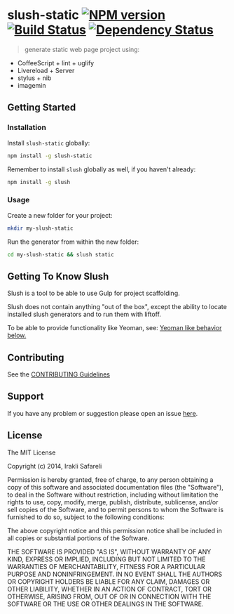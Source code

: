 # slush-static [![NPM version][npm-image]][npm-url] [![Build Status][travis-image]][travis-url] [![Dependency Status][depstat-image]][depstat-url]


> generate static web page project using:
 - CoffeeScript + lint + uglify
 - Livereload + Server
 - stylus + nib
 - imagemin

## Getting Started
 

 

### Installation

Install `slush-static` globally:

```bash
npm install -g slush-static
```

Remember to install `slush` globally as well, if you haven't already:

```bash
npm install -g slush
```

### Usage

Create a new folder for your project:

```bash
mkdir my-slush-static
```

Run the generator from within the new folder:

```bash
cd my-slush-static && slush static
```

## Getting To Know Slush

Slush is a tool to be able to use Gulp for project scaffolding.

Slush does not contain anything "out of the box", except the ability to locate installed slush generators and to run them with liftoff.

To be able to provide functionality like Yeoman, see: [Yeoman like behavior below.](https://github.com/klei/slush#yeoman-like-behavior)

## Contributing

See the [CONTRIBUTING Guidelines](https://github.com/Safareli/slush-static/blob/master/CONTRIBUTING.md)

## Support
If you have any problem or suggestion please open an issue [here](https://github.com/Safareli/slush-static/issues).

## License 

The MIT License

Copyright (c) 2014, Irakli Safareli

Permission is hereby granted, free of charge, to any person
obtaining a copy of this software and associated documentation
files (the "Software"), to deal in the Software without
restriction, including without limitation the rights to use,
copy, modify, merge, publish, distribute, sublicense, and/or sell
copies of the Software, and to permit persons to whom the
Software is furnished to do so, subject to the following
conditions:

The above copyright notice and this permission notice shall be
included in all copies or substantial portions of the Software.

THE SOFTWARE IS PROVIDED "AS IS", WITHOUT WARRANTY OF ANY KIND,
EXPRESS OR IMPLIED, INCLUDING BUT NOT LIMITED TO THE WARRANTIES
OF MERCHANTABILITY, FITNESS FOR A PARTICULAR PURPOSE AND
NONINFRINGEMENT. IN NO EVENT SHALL THE AUTHORS OR COPYRIGHT
HOLDERS BE LIABLE FOR ANY CLAIM, DAMAGES OR OTHER LIABILITY,
WHETHER IN AN ACTION OF CONTRACT, TORT OR OTHERWISE, ARISING
FROM, OUT OF OR IN CONNECTION WITH THE SOFTWARE OR THE USE OR
OTHER DEALINGS IN THE SOFTWARE.

 

[npm-url]: https://npmjs.org/package/slush-static
[npm-image]: https://badge.fury.io/js/slush-static.png

[travis-url]: http://travis-ci.org/Safareli/slush-static
[travis-image]: https://secure.travis-ci.org/Safareli/slush-static.png?branch=master

[depstat-url]: https://gemnasium.com/Safareli/slush-static
[depstat-image]: http://img.shields.io/gemnasium/Safareli/slush-static.svg
